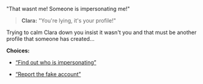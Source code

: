 "That wasnt me! Someone is impersonating me!"
> **Clara:** "You're lying, it's your profile!"

Trying to calm Clara down you insist it wasn't you and that must be another profile that someone has created...

**Choices:**
- [“Find out who is impersonating”](section4A_split.md#denial)

- [“Report the fake account”](section3B_confession.md#denial)